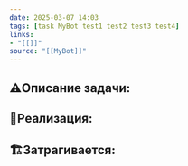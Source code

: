 ```yaml
---
date: 2025-03-07 14:03
tags: [task MyBot test1 test2 test3 test4]
links: 
- "[[]]" 
source: "[[MyBot]]"
---
```

## ⚠️Описание задачи:


## 📝Реализация:


## 🏗Затрагивается:




